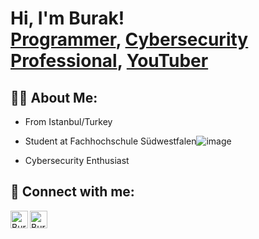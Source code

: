 <h1>Hi, I'm Burak! <br/><a href="https://github.com/Burockoly">Programmer</a>, <a href="https://www.linkedin.com/in/Burockoly/">Cybersecurity Professional</a>, <a href="https://www.youtube.com/c/joshmadakor">YouTuber</a></h1>

<h2>👨‍💻 About Me:</h2>

- From Istanbul/Turkey

- Student at Fachhochschule Südwestfalen![image](https://github.com/Burockoly/Burockoly/assets/134174717/fea4d046-7258-4394-bcb0-45818d3a5f18)

- Cybersecurity Enthusiast

<h2> 🤳 Connect with me:</h2>

[<img align="left" alt="BurakGul | LinkedIn" width="28px" src="https://cdn.jsdelivr.net/npm/simple-icons@v3/icons/linkedin.svg" />][linkedin]
[<img align="left" alt="BurakGul | TryHackMe" width="28px" src="https://cdn.jsdelivr.net/npm/simple-icons@11.1.0/icons/tryhackme.svg" />][tryhackme]


[tryhackme]: https://tryhackme.com/p/Burockoly
[linkedin]: https://linkedin.com/in/burockoly

<!--
**Burockoly/Burockoly** is a ✨ _special_ ✨ repository because its `README.md` (this file) appears on your GitHub profile.

Here are some ideas to get you started:

- 🔭 I’m currently working on ...
- 🌱 I’m currently learning ...
- 👯 I’m looking to collaborate on ...
- 🤔 I’m looking for help with ...
- 💬 Ask me about ...
- 📫 How to reach me: ...
- 😄 Pronouns: ...
- ⚡ Fun fact: ...
-->
